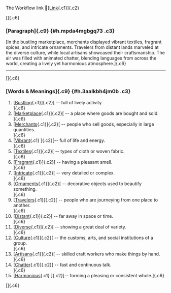 The Workflow link
👏[[Link](https://www.google.com/url?q=http://www.google.com&sa=D&source=editors&ust=1757461165240025&usg=AOvVaw0qvOTEilrDgF45uZQXMJKv){.c1}]{.c2}

[]{.c6}

### [Paragraph]{.c9} {#h.mpda4mgbgq73 .c3}

[In the bustling marketplace, merchants displayed vibrant textiles,
fragrant spices, and intricate ornaments. Travelers from distant lands
marveled at the diverse culture, while local artisans showcased their
craftsmanship. The air was filled with animated chatter, blending
languages from across the world, creating a lively yet harmonious
atmosphere.]{.c6}

------------------------------------------------------------------------

[]{.c6}

### [Words & Meanings]{.c9} {#h.3aalkbh4jm0b .c3}

1.  [[Bustling](https://www.google.com/url?q=http://www.google.com&sa=D&source=editors&ust=1757461165241566&usg=AOvVaw1U0pMsyvMk6x5wY0nfd4_z){.c1}]{.c2}[ --
    full of lively activity.\
    ]{.c6}
2.  [[Marketplace](https://www.google.com/url?q=http://www.google.com&sa=D&source=editors&ust=1757461165241779&usg=AOvVaw22GmH0iOyIbQ3ZAHWvi5ix){.c1}]{.c2}[ --
    a place where goods are bought and sold.\
    ]{.c6}
3.  [[Merchants](https://www.google.com/url?q=http://www.google.com&sa=D&source=editors&ust=1757461165241975&usg=AOvVaw0BdFL9BM3C7QNgWAoGeCiD){.c1}]{.c2}[ --
    people who sell goods, especially in large quantities.\
    ]{.c6}
4.  [[Vibrant](https://www.google.com/url?q=http://www.google.com&sa=D&source=editors&ust=1757461165242369&usg=AOvVaw3_tCw8bhzZJOroqo8zobQy){.c1}
    ]{.c2}[-- full of life and energy.\
    ]{.c6}
5.  [[Textiles](https://www.google.com/url?q=http://www.google.com&sa=D&source=editors&ust=1757461165242728&usg=AOvVaw3dA5-bU1mViS2GXkG2uER8){.c1}]{.c2}[ --
    types of cloth or woven fabric.\
    ]{.c6}
6.  [[Fragrant](https://www.google.com/url?q=http://www.google.com&sa=D&source=editors&ust=1757461165243056&usg=AOvVaw0IjOewAwljOkgz2oQp5UBc){.c1}]{.c2}[ --
    having a pleasant smell.\
    ]{.c6}
7.  [[Intricate](https://www.google.com/url?q=http://www.google.com&sa=D&source=editors&ust=1757461165243380&usg=AOvVaw05RxJVd7Kt3FMqV_YjWhJW){.c1}]{.c2}[ --
    very detailed or complex.\
    ]{.c6}
8.  [[Ornaments](https://www.google.com/url?q=http://www.google.com&sa=D&source=editors&ust=1757461165243745&usg=AOvVaw0WFJMSbNxINl3g-5VTskyR){.c1}]{.c2}[ --
    decorative objects used to beautify something.\
    ]{.c6}
9.  [[Travelers](https://www.google.com/url?q=http://www.google.com&sa=D&source=editors&ust=1757461165244124&usg=AOvVaw2tnWjyCxQOk36PXrhsWMWI){.c1}]{.c2}[ --
    people who are journeying from one place to another.\
    ]{.c6}
10. [[Distant](https://www.google.com/url?q=http://www.google.com&sa=D&source=editors&ust=1757461165244519&usg=AOvVaw02mn25JosZwoP-H6a13tdQ){.c1}]{.c2}[ --
    far away in space or time.\
    ]{.c6}
11. [[Diverse](https://www.google.com/url?q=http://www.google.com&sa=D&source=editors&ust=1757461165244823&usg=AOvVaw2oCuYIEV1HUaf5W3-4EPUP){.c1}]{.c2}[ --
    showing a great deal of variety.\
    ]{.c6}
12. [[Culture](https://www.google.com/url?q=http://www.google.com&sa=D&source=editors&ust=1757461165245160&usg=AOvVaw2kZPSnTOOA8nKfPHw7bkFX){.c1}]{.c2}[ --
    the customs, arts, and social institutions of a group.\
    ]{.c6}
13. [[Artisans](https://www.google.com/url?q=http://www.google.com&sa=D&source=editors&ust=1757461165245592&usg=AOvVaw3l0XU5qxBk4y9q_EITxNM9){.c1}]{.c2}[ --
    skilled craft workers who make things by hand.\
    ]{.c6}
14. [[Chatter](https://www.google.com/url?q=http://www.google.com&sa=D&source=editors&ust=1757461165245989&usg=AOvVaw3LZm0dFueMq8sn8bvD75jt){.c1}]{.c2}[ --
    fast and continuous talk.\
    ]{.c6}
15. [[Harmonious](https://www.google.com/url?q=http://www.google.com&sa=D&source=editors&ust=1757461165246339&usg=AOvVaw0mlxBWKVZuINnpaYaeSXBi){.c1}
    ]{.c2}[-- forming a pleasing or consistent whole.]{.c6}

[]{.c6}
